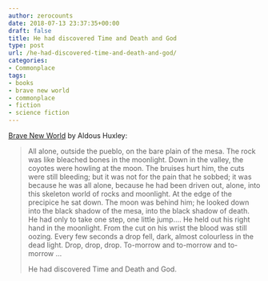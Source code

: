 ```yaml
---
author: zerocounts
date: 2018-07-13 23:37:35+00:00
draft: false
title: He had discovered Time and Death and God
type: post
url: /he-had-discovered-time-and-death-and-god/
categories:
- Commonplace
tags:
- books
- brave new world
- commonplace
- fiction
- science fiction
---
```


[Brave New World](https://www.harpercollins.com/9780062696120/brave-new-world/) by Aldous Huxley:


<blockquote>All alone, outside the pueblo, on the bare plain of the mesa. The rock was like bleached bones in the moonlight. Down in the valley, the coyotes were howling at the moon. The bruises hurt him, the cuts were still bleeding; but it was not for the pain that he sobbed; it was because he was all alone, because he had been driven out, alone, into this skeleton world of rocks and moonlight. At the edge of the precipice he sat down. The moon was behind him; he looked down into the black shadow of the mesa, into the black shadow of death. He had only to take one step, one little jump…. He held out his right hand in the moonlight. From the cut on his wrist the blood was still oozing. Every few seconds a drop fell, dark, almost colourless in the dead light. Drop, drop, drop. To-morrow and to-morrow and to-morrow …

He had discovered Time and Death and God.</blockquote>
